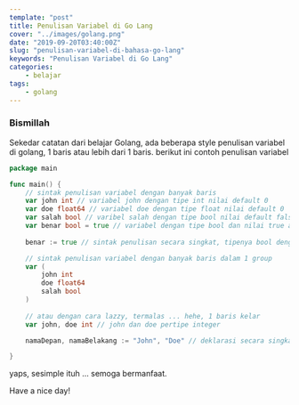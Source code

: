 ```yaml
---
template: "post"
title: Penulisan Variabel di Go Lang
cover: "../images/golang.png"
date: "2019-09-20T03:40:00Z"
slug: "penulisan-variabel-di-bahasa-go-lang"
keywords: "Penulisan Variabel di Go Lang"
categories: 
    - belajar 
tags:
    - golang
---
```


### Bismillah

Sekedar catatan dari belajar Golang, ada beberapa style penulisan variabel di golang, 1 baris atau lebih dari 1 baris. berikut ini contoh penulisan variabel

```go
package main

func main() {
    // sintak penulisan variabel dengan banyak baris
    var john int // variabel john dengan tipe int nilai default 0
    var doe float64 // variabel doe dengan tipe float nilai default 0 
    var salah bool // varibel salah dengan tipe bool nilai default false atau 0
    var benar bool = true // variabel dengan tipe bool dan nilai true atau 1
    
    benar := true // sintak penulisan secara singkat, tipenya bool dengan nilai 1/ true

    // sintak penulisan variabel dengan banyak baris dalam 1 group
    var (
        john int
        doe float64
        salah bool 
    )
 
    // atau dengan cara lazzy, termalas ... hehe, 1 baris kelar
    var john, doe int // john dan doe pertipe integer

    namaDepan, namaBelakang := "John", "Doe" // deklarasi secara singkat otomatis bertipe string 

}
```

yaps, sesimple ituh ... semoga bermanfaat.

Have a nice day!